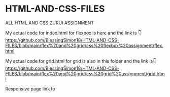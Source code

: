 # HTML-AND-CSS-FILES
ALL HTML AND CSS ZURUI ASSIGNMENT

My actual code for index.html for flexbox is here and the link is 👇
 https://github.com/BlessingSimon18/HTML-AND-CSS-FILES/blob/main/flex%20and%20grid/css%20flexbox%20assignment/flex.html

My actual code for grid.html for grid is also in this folder and the link is👇
https://github.com/BlessingSimon18/HTML-AND-CSS-FILES/blob/main/flex%20and%20grid/css%20grid%20assignment/grid.html

Responsive page link to 
